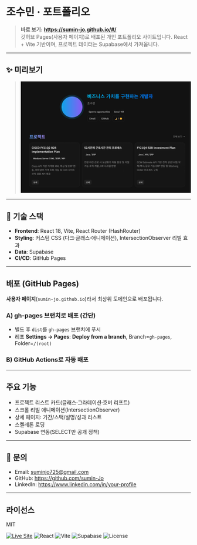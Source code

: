 # 조수민 · 포트폴리오

> **바로 보기:** **https://sumin-jo.github.io/#/**  
> 깃허브 Pages(사용자 페이지)로 배포된 개인 포트폴리오 사이트입니다. 
> React + Vite 기반이며, 프로젝트 데이터는 Supabase에서 가져옵니다.

---

## ✨ 미리보기

> ![preview](./public/images/preview.png)

---

## 🧰 기술 스택

- **Frontend**: React 18, Vite, React Router (HashRouter)
- **Styling**: 커스텀 CSS (다크·글래스·애니메이션), IntersectionObserver 리빌 효과
- **Data**: Supabase
- **CI/CD**: GitHub Pages

---

##  배포 (GitHub Pages)

**사용자 페이지**(`sumin-jo.github.io`)라서 최상위 도메인으로 배포됩니다.

### A) gh-pages 브랜치로 배포 (간단)
- 빌드 후 `dist`를 `gh-pages` 브랜치에 푸시
- 레포 **Settings → Pages**: **Deploy from a branch**, Branch=`gh-pages`, Folder=`/(root)`

### B) GitHub Actions로 자동 배포 

---

##  주요 기능

- 프로젝트 리스트 카드(글래스·그라데이션·호버 리프트)
- 스크롤 리빌 애니메이션(IntersectionObserver)
- 상세 페이지: 기간/스택/설명/성과 리스트
- 스켈레톤 로딩
- Supabase 연동(SELECT만 공개 정책)

---

## 👋 문의

- Email: suminjo725@gmail.com
- GitHub: https://github.com/sumin-Jo  
- LinkedIn: https://www.linkedin.com/in/your-profile

---

##  라이선스
MIT


[![Live Site](https://img.shields.io/badge/Visit-Portfolio-7c9bff?style=for-the-badge)](https://sumin-jo.github.io/#/)
![React](https://img.shields.io/badge/React-18-61dafb?logo=react&logoColor=white)
![Vite](https://img.shields.io/badge/Vite-React-646cff?logo=vite&logoColor=white)
![Supabase](https://img.shields.io/badge/Supabase-DB%20%2F%20Storage-3fcf8e?logo=supabase&logoColor=white)
![License](https://img.shields.io/badge/License-MIT-lightgrey)
